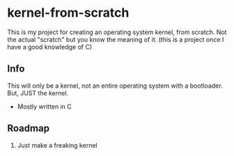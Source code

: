 # kernel-from-scratch
This is my project for creating an operating system kernel, from scratch. Not the actual "scratch" but you know the meaning of it. (this is a project once I have a good knowledge of C)

## Info
This will only be a kernel, not an entire operating system with a bootloader. But, JUST the kernel. 
- Mostly written in C

## Roadmap
1. Just make a freaking kernel
